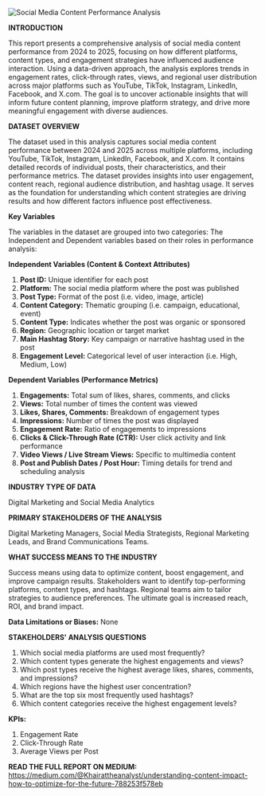 ![Social Media Content Performance Analysis](https://github.com/user-attachments/assets/e566650f-2063-46ef-90e4-9e978d5d79fa)

**INTRODUCTION**

This report presents a comprehensive analysis of social media content performance from 2024 to 2025, focusing on how different platforms, content types, and engagement strategies have influenced audience interaction. Using a data-driven approach, the analysis explores trends in engagement rates, click-through rates, views, and regional user distribution across major platforms such as YouTube, TikTok, Instagram, LinkedIn, Facebook, and X.com. The goal is to uncover actionable insights that will inform future content planning, improve platform strategy, and drive more meaningful engagement with diverse audiences.

**DATASET OVERVIEW**

The dataset used in this analysis captures social media content performance between 2024 and 2025 across multiple platforms, including YouTube, TikTok, Instagram, LinkedIn, Facebook, and X.com. It contains detailed records of individual posts, their characteristics, and their performance metrics. The dataset provides insights into user engagement, content reach, regional audience distribution, and hashtag usage. It serves as the foundation for understanding which content strategies are driving results and how different factors influence post effectiveness.

**Key Variables**

The variables in the dataset are grouped into two categories: The Independent and Dependent variables based on their roles in performance analysis:

**Independent Variables (Content & Context Attributes)**
1. **Post ID:** Unique identifier for each post
2. **Platform:** The social media platform where the post was published
3. **Post Type:** Format of the post (i.e. video, image, article)
4. **Content Category:** Thematic grouping (i.e. campaign, educational, event)
5. **Content Type:** Indicates whether the post was organic or sponsored
6. **Region:** Geographic location or target market
7. **Main Hashtag Story:** Key campaign or narrative hashtag used in the post
8. **Engagement Level:** Categorical level of user interaction (i.e. High, Medium, Low)

**Dependent Variables (Performance Metrics)**
1. **Engagements:** Total sum of likes, shares, comments, and clicks
2. **Views:** Total number of times the content was viewed
3. **Likes, Shares, Comments:** Breakdown of engagement types
4. **Impressions:** Number of times the post was displayed
5. **Engagement Rate:** Ratio of engagements to impressions
6. **Clicks & Click-Through Rate (CTR):** User click activity and link performance
7. **Video Views / Live Stream Views:** Specific to multimedia content
8. **Post and Publish Dates / Post Hour:** Timing details for trend and scheduling analysis

**INDUSTRY TYPE OF DATA**

Digital Marketing and Social Media Analytics

**PRIMARY STAKEHOLDERS OF THE ANALYSIS**

Digital Marketing Managers, Social Media Strategists, Regional Marketing Leads, and Brand Communications Teams.

**WHAT SUCCESS MEANS TO THE INDUSTRY**

Success means using data to optimize content, boost engagement, and improve campaign results. Stakeholders want to identify top-performing platforms, content types, and hashtags. Regional teams aim to tailor strategies to audience preferences. The ultimate goal is increased reach, ROI, and brand impact.

**Data Limitations or Biases:** None

**STAKEHOLDERS' ANALYSIS QUESTIONS**
1. Which social media platforms are used most frequently?
2. Which content types generate the highest engagements and views?
3. Which post types receive the highest average likes, shares, comments, and impressions?
4. Which regions have the highest user concentration?
5. What are the top six most frequently used hashtags?
6. Which content categories receive the highest engagement levels? 

**KPIs:**
1. Engagement Rate
2. Click-Through Rate
3. Average Views per Post

**READ THE FULL REPORT ON MEDIUM:** https://medium.com/@Khairattheanalyst/understanding-content-impact-how-to-optimize-for-the-future-788253f578eb

